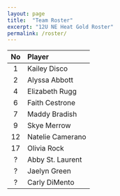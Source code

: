 ```yaml
---
layout: page
title:  "Team Roster"
excerpt: "12U NE Heat Gold Roster"
permalink: /roster/
---
```


|No  | Player |
|:----:|:--------|
| 1  |Kailey Disco|
| 2  |Alyssa Abbott|
| 4  |Elizabeth Rugg|
| 6  |Faith Cestrone|
| 7  |Maddy Bradish|
| 9  |Skye Merrow|
| 12 |Natelie Camerano|
| 17 |Olivia Rock|
| ?  |Abby St. Laurent|
| ?  |Jaelyn Green|
| ?  |Carly DiMento|